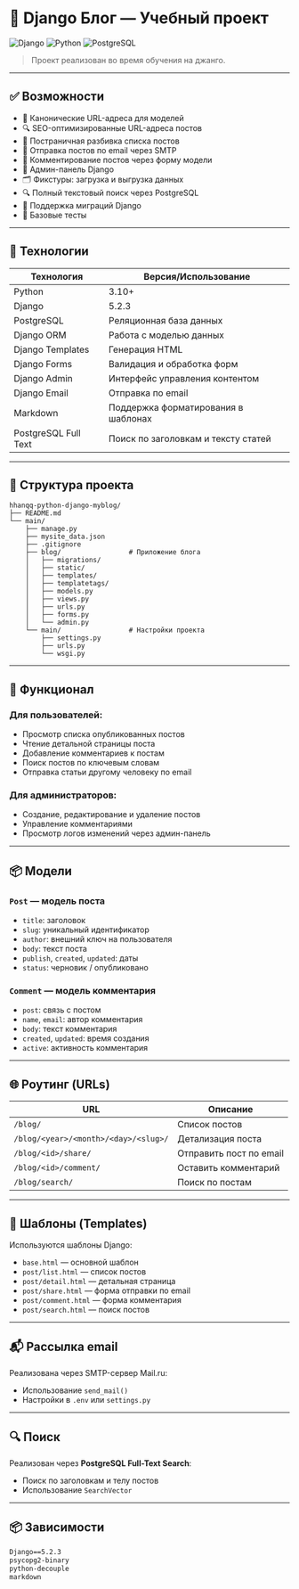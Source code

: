 

# 📘 Django Блог — Учебный проект

![Django](https://img.shields.io/badge/django-%23092E20?style=for-the-badge&logo=django&logoColor=white)
![Python](https://img.shields.io/badge/python-3670A0?style=for-the-badge&logo=python&logoColor=white)
![PostgreSQL](https://img.shields.io/badge/postgresql-%234169E1?style=for-the-badge&logo=postgresql&logoColor=white)

> Проект реализован во время обучения на джанго.

---

## ✅ Возможности

- 📄 Канонические URL-адреса для моделей
- 🔍 SEO-оптимизированные URL-адреса постов
- 📖 Постраничная разбивка списка постов
- 👤 Отправка постов по email через SMTP
- 💬 Комментирование постов через форму модели
- 🔐 Админ-панель Django
- 🗂️ Фикстуры: загрузка и выгрузка данных
- 🔍 Полный текстовый поиск через PostgreSQL
- 🧱 Поддержка миграций Django
- 🧪 Базовые тесты

---

## 🧰 Технологии

| Технология           | Версия/Использование                     |
|----------------------|------------------------------------------|
| Python               | 3.10+                                    |
| Django               | 5.2.3                                    |
| PostgreSQL           | Реляционная база данных                  |
| Django ORM           | Работа с моделью данных                  |
| Django Templates     | Генерация HTML                           |
| Django Forms         | Валидация и обработка форм               |
| Django Admin         | Интерфейс управления контентом          |
| Django Email         | Отправка по email                        |
| Markdown             | Поддержка форматирования в шаблонах     |
| PostgreSQL Full Text | Поиск по заголовкам и тексту статей      |

---

## 📁 Структура проекта

```
hhanqq-python-django-myblog/
├── README.md
└── main/
    ├── manage.py
    ├── mysite_data.json
    ├── .gitignore
    ├── blog/                 # Приложение блога
    │   ├── migrations/
    │   ├── static/
    │   ├── templates/
    │   ├── templatetags/
    │   ├── models.py
    │   ├── views.py
    │   ├── urls.py
    │   ├── forms.py
    │   └── admin.py
    └── main/                 # Настройки проекта
        ├── settings.py
        ├── urls.py
        └── wsgi.py
```

---

## 📝 Функционал

### Для пользователей:
- Просмотр списка опубликованных постов
- Чтение детальной страницы поста
- Добавление комментариев к постам
- Поиск постов по ключевым словам
- Отправка статьи другому человеку по email

### Для администраторов:
- Создание, редактирование и удаление постов
- Управление комментариями
- Просмотр логов изменений через админ-панель

---

## 📦 Модели

### `Post` — модель поста
- `title`: заголовок
- `slug`: уникальный идентификатор
- `author`: внешний ключ на пользователя
- `body`: текст поста
- `publish`, `created`, `updated`: даты
- `status`: черновик / опубликовано

### `Comment` — модель комментария
- `post`: связь с постом
- `name`, `email`: автор комментария
- `body`: текст комментария
- `created`, `updated`: время создания
- `active`: активность комментария

---

## 🌐 Роутинг (URLs)

| URL                         | Описание                          |
|----------------------------|-----------------------------------|
| `/blog/`                   | Список постов                     |
| `/blog/<year>/<month>/<day>/<slug>/` | Детализация поста       |
| `/blog/<id>/share/`        | Отправить пост по email           |
| `/blog/<id>/comment/`      | Оставить комментарий              |
| `/blog/search/`            | Поиск по постам                   |

---

## 🎨 Шаблоны (Templates)

Используются шаблоны Django:
- `base.html` — основной шаблон
- `post/list.html` — список постов
- `post/detail.html` — детальная страница
- `post/share.html` — форма отправки по email
- `post/comment.html` — форма комментария
- `post/search.html` — поиск постов

---

## 📬 Рассылка email

Реализована через SMTP-сервер Mail.ru:
- Использование `send_mail()`
- Настройки в `.env` или `settings.py`

---

## 🔍 Поиск

Реализован через **PostgreSQL Full-Text Search**:
- Поиск по заголовкам и телу постов
- Использование `SearchVector`

---

## 📦 Зависимости

```txt
Django==5.2.3
psycopg2-binary
python-decouple
markdown
```

